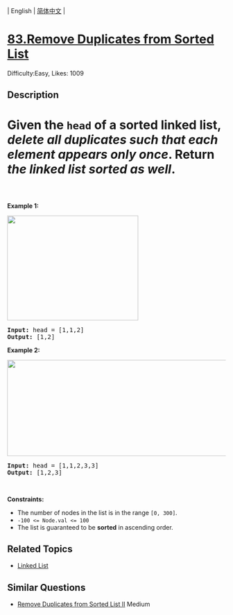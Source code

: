 
| English | [简体中文](README.md) |

# [83.Remove Duplicates from Sorted List](https://leetcode.com/problems/remove-duplicates-from-sorted-list/)
Difficulty:Easy, Likes: 1009

## Description

# <p>Given the <code>head</code> of a sorted linked list, <em>delete all duplicates such that each element appears only once</em>. Return <em>the linked list <strong>sorted</strong> as well</em>.</p>

<p>&nbsp;</p>
<p><strong class="example">Example 1:</strong></p>
<img alt="" src="https://assets.leetcode.com/uploads/2021/01/04/list1.jpg" style="width: 302px; height: 242px;" />
<pre>
<strong>Input:</strong> head = [1,1,2]
<strong>Output:</strong> [1,2]
</pre>

<p><strong class="example">Example 2:</strong></p>
<img alt="" src="https://assets.leetcode.com/uploads/2021/01/04/list2.jpg" style="width: 542px; height: 222px;" />
<pre>
<strong>Input:</strong> head = [1,1,2,3,3]
<strong>Output:</strong> [1,2,3]
</pre>

<p>&nbsp;</p>
<p><strong>Constraints:</strong></p>

<ul>
	<li>The number of nodes in the list is in the range <code>[0, 300]</code>.</li>
	<li><code>-100 &lt;= Node.val &lt;= 100</code></li>
	<li>The list is guaranteed to be <strong>sorted</strong> in ascending order.</li>
</ul>


## Related Topics

- [Linked List](https://leetcode-cn.com/tag/linked-list/)

## Similar Questions

- [Remove Duplicates from Sorted List II](../remove-duplicates-from-sorted-list-ii/README.md) Medium 
